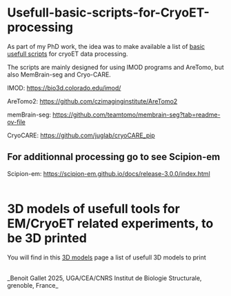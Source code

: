 # Usefull-basic-scripts-for-CryoET-processing

As part of my PhD work, the idea was to make available a list of [basic usefull scripts](./scripts) for cryoET data processing.

The scripts are mainly designed for using IMOD programs and AreTomo, but also MemBrain-seg and Cryo-CARE.

IMOD: https://bio3d.colorado.edu/imod/

AreTomo2: https://github.com/czimaginginstitute/AreTomo2

memBrain-seg: https://github.com/teamtomo/membrain-seg?tab=readme-ov-file

CryoCARE: https://github.com/juglab/cryoCARE_pip


## For additionnal processing go to see Scipion-em

Scipion-em: https://scipion-em.github.io/docs/release-3.0.0/index.html<br/>
<br/>


# 3D models of usefull tools for EM/CryoET related experiments, to be 3D printed


You will find in this [3D models](./3dmodels) page a list of usefull 3D models to print<br/>

<br/>
_Benoit Gallet 2025, UGA/CEA/CNRS Institut de Biologie Structurale, grenoble, France_
